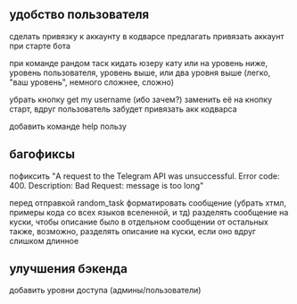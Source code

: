 ## удобство пользователя
сделать привязку к аккаунту в кодварсе
предлагать привязать аккаунт при старте бота

при команде рандом таск кидать юзеру кату или на уровень ниже, уровень пользователя, уровень выше, или два уровня выше
(легко, "ваш уровень", немного сложнее, сложно)

убрать кнопку get my username (ибо зачем?)
заменить её на кнопку старт, вдруг пользователь забудет привязать акк кодварса

добавить команде help пользу



## багофиксы
пофиксить "A request to the Telegram API was unsuccessful. Error code: 400. Description: Bad Request: message is too long"

перед отправкой random_task форматировать сообщение (убрать хтмл, примеры кода со всех языков вселенной, и тд)
разделять сообщение на куски, чтобы описание было в отдельном сообщении от остальных
также, возможно, разделять описание на куски, если оно вдруг слишком длинное



## улучшения бэкенда
добавить уровни доступа (админы/пользователи)

